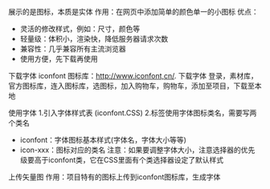 展示的是图标，本质是实体
作用：在网页中添加简单的颜色单一的小图标
优点：
- 灵活的修改样式，例如：尺寸，颜色等
- 轻量级：体积小，渲染快，降低服务器请求次数
- 兼容性：几乎兼容所有主流浏览器
- 使用方便，先下载再使用


下载字体
iconfont 图标库：http://www.iconfont,cn/.
下载字体
登录，素材库，官方图标库，连入图标库，选图标，加入购物车，购物车，添加至项目，下载至本地


使用字体
1.引入字体样式表 (iconfont.CSS)
2.标签使用字体图标类名，需要写两个类名
- iconfont：字体图标基本样式(字体名，字体大小等等)
- icon-xxx：图标对应的类名
注意：如果要调整字体大小，注意选择器的优先级要高于iconfont类，它在CSS里面有个类选择器设定了默认样式

上传矢量图
作用：项目特有的图标上传到iconfont图标库，生成字体